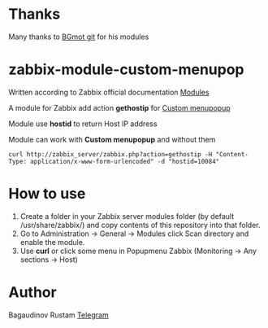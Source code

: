 # Thanks
Many thanks to [BGmot git](https://github.com/BGmot) for his modules

# zabbix-module-custom-menupop
Written according to Zabbix official documentation [Modules](https://www.zabbix.com/documentation/current/en/devel/modules/file_structure)

A module for Zabbix add action **gethostip** for [Custom menupopup](https://github.com/DarkPh0eNixKrg/zabbix-module-custom-menupop)

Module use **hostid** to return Host IP address

Module can work with **Custom menupopup** and without them
```
curl http://zabbix_server/zabbix.php?action=gethostip -H "Content-Type: application/x-www-form-urlencoded" -d "hostid=10084" 
```

# How to use
1. Create a folder in your Zabbix server modules folder (by default /usr/share/zabbix/) and copy contents of this repository into that folder.
2. Go to Administration -> General -> Modules click Scan directory and enable the module.
3. Use **curl** or click some menu in Popupmenu Zabbix (Monitoring -> Any sections -> Host)

# Author
Bagaudinov Rustam
[Telegram](https://t.me/DarkPh0eNix)
